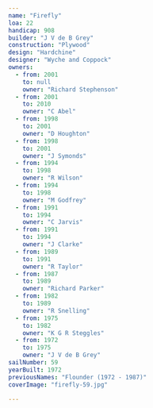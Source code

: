 ```yaml
---
name: "Firefly"
loa: 22
handicap: 908
builder: "J V de B Grey"
construction: "Plywood"
design: "Hardchine"
designer: "Wyche and Coppock"
owners:
  - from: 2001
    to: null
    owner: "Richard Stephenson"
  - from: 2001
    to: 2010
    owner: "C Abel"
  - from: 1998
    to: 2001
    owner: "D Houghton"
  - from: 1998
    to: 2001
    owner: "J Symonds"
  - from: 1994
    to: 1998
    owner: "R Wilson"
  - from: 1994
    to: 1998
    owner: "M Godfrey"
  - from: 1991
    to: 1994
    owner: "C Jarvis"
  - from: 1991
    to: 1994
    owner: "J Clarke"
  - from: 1989
    to: 1991
    owner: "R Taylor"
  - from: 1987
    to: 1989
    owner: "Richard Parker"
  - from: 1982
    to: 1989
    owner: "R Snelling"
  - from: 1975
    to: 1982
    owner: "K G R Steggles"
  - from: 1972
    to: 1975
    owner: "J V de B Grey"
sailNumber: 59
yearBuilt: 1972
previousNames: "Flounder (1972 - 1987)"
coverImage: "firefly-59.jpg"

---
```

